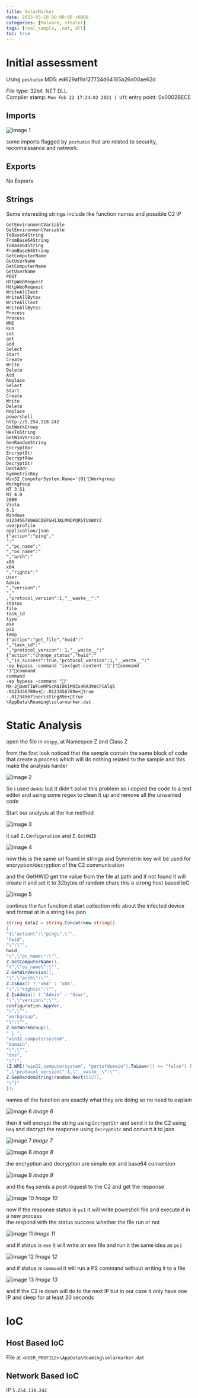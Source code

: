 ```yaml
---
title: SolarMarker
date: 2023-05-10 00:00:00 +0800
categories: [Malware, stealer]
tags: [real_sample, .net, dll]
toc: true
---
```



# Initial assessment

Using `pestudio`
MD5: ed629af9a127724d64185a26d00ae62d

File type: 32bit .NET DLL  
Compiler stamp: `Mon Feb 22 17:24:02 2021 | UTC`
entry point: 0x0002BECE

## Imports

![image 1](/assets/img/posts/solarmarker/1.png)

some imports flagged by `pestudio` that are related to security, reconnaissance and network.

## Exports 

No Exports 

## Strings 

Some interesting strings include like function names and possible C2 IP
```
GetEnvironmentVariable
GetEnvironmentVariable
ToBase64String
FromBase64String
ToBase64String
FromBase64String
GetComputerName
GetUserName
GetComputerName
GetUserName
POST
HttpWebRequest
HttpWebRequest
WriteAllText
WriteAllBytes
WriteAllText
WriteAllBytes
Process
Process
WMI
Run
set
get
add
Select
Start
Create
Write
Delete
Add
Replace
Select
Start
Create
Write
Delete
Replace
powershell
http://5.254.118.242
GetWorkGroup
HexToString
GetWinVersion
GenRandomString
EncryptXor
EncryptStr
DecryptRaw
DecryptStr
DestAddr
SymmetricKey
Win32_ComputerSystem.Name='{0}'Workgroup
Workgroup
NT 3.51
NT 4.0
2000
Vista
8.1
Windows 
0123456789ABCDEFGHIJKLMNOPQRSTUVWXYZ
userprofile
application/json
{"action":"ping","
":"
","pc_name":"
","os_name":"
","arch":"
x86
x64
","rights":"
User
Admin
","version":"
","
,"protocol_version":1,"__waste__":"
status
file
task_id
type
exe
ps1
temp
{"action":"get_file","hwid":"
","task_id":"
","protocol_version": 1,"__waste__":"
{"action":"change_status","hwid":"
","is_success":true,"protocol_version":1,"__waste__":"
-ep bypass -command "iex(get-content '')"command
')"command
command
-ep bypass -command ""
MX-2UwmTIWFueMPScRNI8KiM9Zx4RA390CFCAlq5
-0123456789e+-.0123456789e+true
-.01234567ineristing89e+true
\AppData\Roaming\solarmarker.dat
```


# Static Analysis

open the file in `dnspy`, at Namespce Z and Class Z

from the first look noticed that the sample contain the same block of code that create a process which will do nothing related to the sample and this make the analysis harder

![image 2](/assets/img/posts/solarmarker/2.png)

So i used `de4do` but it didn't solve this problem so i  copied the code to a text editor and using some regex to clean it up and remove all the unwanted code 

Start our analysis at the `Run` method 

![image 3](/assets/img/posts/solarmarker/3.png)

it call `Z.Configuration` and `Z.GetHWID` 

![image 4](/assets/img/posts/solarmarker/4.png)

now this is the same url found in strings and Symmetric key will be used for encryption/decryption of the C2 communication 

and the GetHWID get the value from the file at path and if not found it will create it and set it to 32bytes of random chars this a strong host based IoC 

![image 5](/assets/img/posts/solarmarker/5.png)

continue the `Run` function it start collection info about the infected device and format at in a string like json 
```cs 
string data2 = string.Concat(new string[]
{
"{\"action\":\"ping\",\"",
"hwid",
"\":\"",
hwid,
"\",\"pc_name\":\"",
Z.GetComputerName(),
"\",\"os_name\":\"",
Z.GetWinVersion(),
"\",\"arch\":\"",
Z.Is64x() ? "x64" : "x86",
"\",\"rights\":\"",
Z.IsAdmin() ? "Admin" : "User",
"\",\"version\":\"",
configuration.AppVer,
"\",\"",
"workgroup",
"\":\"",
Z.GetWorkGroup(),
" | ",
"win32_computersystem",
"domain",
"\",\"",
"dns",
"\":",
(Z.WMI("win32_computersystem", "partofdomain").ToLower() == "false") ? "0" : "1",
",\"protocol_version\":1,\"__waste__\":\"",
Z.GenRandomString(random.Next(512)),
"\"}"
});
```
names of the function are exactly what they are doing so no need to explain 

![image 6](/assets/img/posts/solarmarker/6.png)
_Image 6_


then it will encrypt the string using `EncryptStr` and send it to the C2 using `Req` and decrypt the response using `DecryptStr` and convert it to json 

![image 7](/assets/img/posts/solarmarker/7.png)
_Image 7_

![image 8](/assets/img/posts/solarmarker/8.png)
_Image 8_

the encryption and decryption are simple xor and base64 conversion 

![image 9](/assets/img/posts/solarmarker/9.png)
_Image 9_

and the `Req` sends a post request to the C2 and get the response 

![image 10](/assets/img/posts/solarmarker/10.png)
_Image 10_

now if the response status is `ps1` it will write poweshell file and execute it in a new process  
the respond with the status success whether the file run or not  

![image 11](/assets/img/posts/solarmarker/11.png)
_Image 11_

and if status is `exe` it will write an exe file and run it the same idea as `ps1`

![image 12](/assets/img/posts/solarmarker/12.png)
_Image 12_

and if status is `command` it will run a PS command without writing it to a file 

![image 13](/assets/img/posts/solarmarker/13.png)
_Image 13_

and if the C2 is down will do to the next IP but in our case it only have one IP  and sleep for at least 20 seconds 


# IoC

## Host Based IoC

File at `<USER_PROFILE>\AppData\Roaming\solarmarker.dat`

## Network Based IoC

IP `5.254.118.242`
